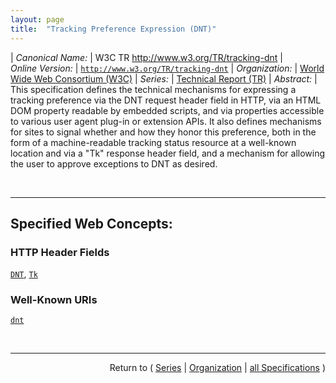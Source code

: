 ```yaml
---
layout: page
title:  "Tracking Preference Expression (DNT)"
---
```


| *Canonical Name:* | W3C TR http://www.w3.org/TR/tracking-dnt
| *Online Version:* | [`http://www.w3.org/TR/tracking-dnt`](http://www.w3.org/TR/tracking-dnt)
| *Organization:* | [World Wide Web Consortium (W3C)](..  "List of specification series by this organization")
| *Series:* | [Technical Report (TR)](.  "List of specifications in this series")
| *Abstract:* | This specification defines the technical mechanisms for expressing a tracking preference via the DNT request header field in HTTP, via an HTML DOM property readable by embedded scripts, and via properties accessible to various user agent plug-in or extension APIs. It also defines mechanisms for sites to signal whether and how they honor this preference, both in the form of a machine-readable tracking status resource at a well-known location and via a "Tk" response header field, and a mechanism for allowing the user to approve exceptions to DNT as desired.

<br/>
<hr/>

## Specified Web Concepts:

### HTTP Header Fields

[`DNT`](/concepts/http-header/DNT "The DNT header field is defined as the means for expressing a user's tracking preference via HTTP."), [`Tk`](/concepts/http-header/Tk "The Tk response header field is defined as an OPTIONAL means for indicating the tracking status that applied to the corresponding request, and as a REQUIRED means for indicating that a state-changing request has resulted in an interactive change to the tracking status.")

### Well-Known URIs

[`dnt`](/concepts/well-known-uri/dnt "A site-wide tracking status resource provides information about the potential tracking behavior of resources located at that origin server. A site-wide tracking status resource has the well-known identifier /.well-known/dnt/ relative to the origin server's URI.")



<br/>
<hr/>

<p style="text-align: right">Return to ( <a href="./">Series</a> | <a href="../">Organization</a> | <a href="../../">all Specifications</a> )</p>
